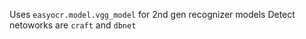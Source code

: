 Uses `easyocr.model.vgg_model` for 2nd gen recognizer models
Detect netoworks are `craft` and `dbnet`
